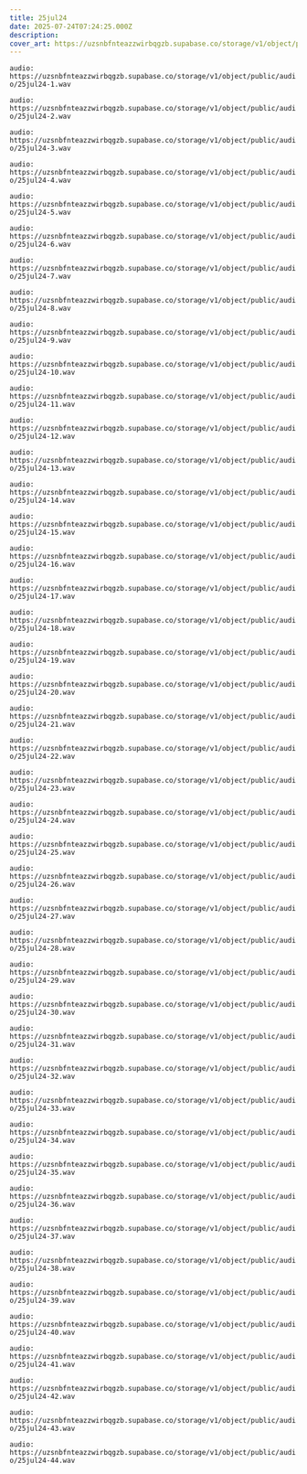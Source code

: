 ```yaml
---
title: 25jul24
date: 2025-07-24T07:24:25.000Z
description: 
cover_art: https://uzsnbfnteazzwirbqgzb.supabase.co/storage/v1/object/public/cover-art/25jul24.png?v=1753474164766
---
```


`audio: https://uzsnbfnteazzwirbqgzb.supabase.co/storage/v1/object/public/audio/25jul24-1.wav`

`audio: https://uzsnbfnteazzwirbqgzb.supabase.co/storage/v1/object/public/audio/25jul24-2.wav`

`audio: https://uzsnbfnteazzwirbqgzb.supabase.co/storage/v1/object/public/audio/25jul24-3.wav`

`audio: https://uzsnbfnteazzwirbqgzb.supabase.co/storage/v1/object/public/audio/25jul24-4.wav`

`audio: https://uzsnbfnteazzwirbqgzb.supabase.co/storage/v1/object/public/audio/25jul24-5.wav`

`audio: https://uzsnbfnteazzwirbqgzb.supabase.co/storage/v1/object/public/audio/25jul24-6.wav`

`audio: https://uzsnbfnteazzwirbqgzb.supabase.co/storage/v1/object/public/audio/25jul24-7.wav`

`audio: https://uzsnbfnteazzwirbqgzb.supabase.co/storage/v1/object/public/audio/25jul24-8.wav`

`audio: https://uzsnbfnteazzwirbqgzb.supabase.co/storage/v1/object/public/audio/25jul24-9.wav`

`audio: https://uzsnbfnteazzwirbqgzb.supabase.co/storage/v1/object/public/audio/25jul24-10.wav`

`audio: https://uzsnbfnteazzwirbqgzb.supabase.co/storage/v1/object/public/audio/25jul24-11.wav`

`audio: https://uzsnbfnteazzwirbqgzb.supabase.co/storage/v1/object/public/audio/25jul24-12.wav`

`audio: https://uzsnbfnteazzwirbqgzb.supabase.co/storage/v1/object/public/audio/25jul24-13.wav`

`audio: https://uzsnbfnteazzwirbqgzb.supabase.co/storage/v1/object/public/audio/25jul24-14.wav`

`audio: https://uzsnbfnteazzwirbqgzb.supabase.co/storage/v1/object/public/audio/25jul24-15.wav`

`audio: https://uzsnbfnteazzwirbqgzb.supabase.co/storage/v1/object/public/audio/25jul24-16.wav`

`audio: https://uzsnbfnteazzwirbqgzb.supabase.co/storage/v1/object/public/audio/25jul24-17.wav`

`audio: https://uzsnbfnteazzwirbqgzb.supabase.co/storage/v1/object/public/audio/25jul24-18.wav`

`audio: https://uzsnbfnteazzwirbqgzb.supabase.co/storage/v1/object/public/audio/25jul24-19.wav`

`audio: https://uzsnbfnteazzwirbqgzb.supabase.co/storage/v1/object/public/audio/25jul24-20.wav`

`audio: https://uzsnbfnteazzwirbqgzb.supabase.co/storage/v1/object/public/audio/25jul24-21.wav`

`audio: https://uzsnbfnteazzwirbqgzb.supabase.co/storage/v1/object/public/audio/25jul24-22.wav`

`audio: https://uzsnbfnteazzwirbqgzb.supabase.co/storage/v1/object/public/audio/25jul24-23.wav`

`audio: https://uzsnbfnteazzwirbqgzb.supabase.co/storage/v1/object/public/audio/25jul24-24.wav`

`audio: https://uzsnbfnteazzwirbqgzb.supabase.co/storage/v1/object/public/audio/25jul24-25.wav`

`audio: https://uzsnbfnteazzwirbqgzb.supabase.co/storage/v1/object/public/audio/25jul24-26.wav`

`audio: https://uzsnbfnteazzwirbqgzb.supabase.co/storage/v1/object/public/audio/25jul24-27.wav`

`audio: https://uzsnbfnteazzwirbqgzb.supabase.co/storage/v1/object/public/audio/25jul24-28.wav`

`audio: https://uzsnbfnteazzwirbqgzb.supabase.co/storage/v1/object/public/audio/25jul24-29.wav`

`audio: https://uzsnbfnteazzwirbqgzb.supabase.co/storage/v1/object/public/audio/25jul24-30.wav`

`audio: https://uzsnbfnteazzwirbqgzb.supabase.co/storage/v1/object/public/audio/25jul24-31.wav`

`audio: https://uzsnbfnteazzwirbqgzb.supabase.co/storage/v1/object/public/audio/25jul24-32.wav`

`audio: https://uzsnbfnteazzwirbqgzb.supabase.co/storage/v1/object/public/audio/25jul24-33.wav`

`audio: https://uzsnbfnteazzwirbqgzb.supabase.co/storage/v1/object/public/audio/25jul24-34.wav`

`audio: https://uzsnbfnteazzwirbqgzb.supabase.co/storage/v1/object/public/audio/25jul24-35.wav`

`audio: https://uzsnbfnteazzwirbqgzb.supabase.co/storage/v1/object/public/audio/25jul24-36.wav`

`audio: https://uzsnbfnteazzwirbqgzb.supabase.co/storage/v1/object/public/audio/25jul24-37.wav`

`audio: https://uzsnbfnteazzwirbqgzb.supabase.co/storage/v1/object/public/audio/25jul24-38.wav`

`audio: https://uzsnbfnteazzwirbqgzb.supabase.co/storage/v1/object/public/audio/25jul24-39.wav`

`audio: https://uzsnbfnteazzwirbqgzb.supabase.co/storage/v1/object/public/audio/25jul24-40.wav`

`audio: https://uzsnbfnteazzwirbqgzb.supabase.co/storage/v1/object/public/audio/25jul24-41.wav`

`audio: https://uzsnbfnteazzwirbqgzb.supabase.co/storage/v1/object/public/audio/25jul24-42.wav`

`audio: https://uzsnbfnteazzwirbqgzb.supabase.co/storage/v1/object/public/audio/25jul24-43.wav`

`audio: https://uzsnbfnteazzwirbqgzb.supabase.co/storage/v1/object/public/audio/25jul24-44.wav`

